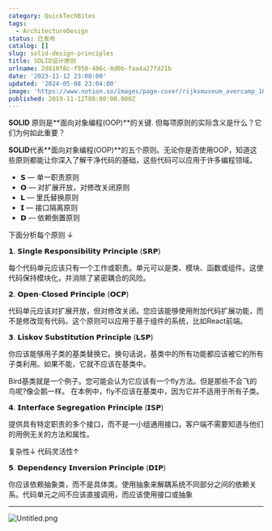 ```yaml
---
category: QuickTechBites
tags:
  - ArchitectureDesign
status: 已发布
catalog: []
slug: solid-design-principles
title: SOLID设计原则
urlname: 2d810f8c-f950-406c-8d0b-faa4a27fd21b
date: '2023-11-12 23:08:00'
updated: '2024-05-08 23:04:00'
image: 'https://www.notion.so/images/page-cover/rijksmuseum_avercamp_1620.jpg'
published: 2019-11-12T08:00:00.000Z
---
```


**SOLID** 原则是**面向对象编程(OOP)**的关键. 但每项原则的实际含义是什么？它们为何如此重要？


**SOLID**代表**面向对象编程(OOP)**的五个原则。无论你是否使用OOP，知道这些原则都能让你深入了解干净代码的基础，这些代码可以应用于许多编程领域。

- 𝗦 — 单一职责原则
- 𝗢 — 对扩展开放，对修改关闭原则
- 𝗟 — 里氏替换原则
- 𝗜 — 接口隔离原则
- 𝗗 — 依赖倒置原则

下面分析每个原则 ↓


𝟭. 𝗦𝗶𝗻𝗴𝗹𝗲 𝗥𝗲𝘀𝗽𝗼𝗻𝘀𝗶𝗯𝗶𝗹𝗶𝘁𝘆 𝗣𝗿𝗶𝗻𝗰𝗶𝗽𝗹𝗲 (𝗦𝗥𝗣)


每个代码单元应该只有一个工作或职责。单元可以是类、模块、函数或组件。这使代码保持模块化，并消除了紧密耦合的风险。


𝟮. 𝗢𝗽𝗲𝗻-𝗖𝗹𝗼𝘀𝗲𝗱 𝗣𝗿𝗶𝗻𝗰𝗶𝗽𝗹𝗲 (𝗢𝗖𝗣)


代码单元应该对扩展开放，但对修改关闭。您应该能够使用附加代码扩展功能，而不是修改现有代码。这个原则可以应用于基于组件的系统，比如React前端。


𝟯. 𝗟𝗶𝘀𝗸𝗼𝘃 𝗦𝘂𝗯𝘀𝘁𝗶𝘁𝘂𝘁𝗶𝗼𝗻 𝗣𝗿𝗶𝗻𝗰𝗶𝗽𝗹𝗲 (𝗟𝗦𝗣)


你应该能够用子类的基类替换它。换句话说，基类中的所有功能都应该被它的所有子类利用。如果不能，它就不应该在基类中。


Bird基类就是一个例子。您可能会认为它应该有一个fly方法。但是那些不会飞的鸟呢?像企鹅一样。
在本例中，fly不应该在基类中，因为它并不适用于所有子类。


𝟰. 𝗜𝗻𝘁𝗲𝗿𝗳𝗮𝗰𝗲 𝗦𝗲𝗴𝗿𝗲𝗴𝗮𝘁𝗶𝗼𝗻 𝗣𝗿𝗶𝗻𝗰𝗶𝗽𝗹𝗲 (𝗜𝗦𝗣)


提供具有特定职责的多个接口，而不是一小组通用接口。客户端不需要知道与他们的用例无关的方法和属性。


复杂性↓
代码灵活性↑


𝟱. 𝗗𝗲𝗽𝗲𝗻𝗱𝗲𝗻𝗰𝘆 𝗜𝗻𝘃𝗲𝗿𝘀𝗶𝗼𝗻 𝗣𝗿𝗶𝗻𝗰𝗶𝗽𝗹𝗲 (𝗗𝗜𝗣)


你应该依赖抽象类，而不是具体类。使用抽象来解耦系统不同部分之间的依赖关系。代码单元之间不应该直接调用，而应该使用接口或抽象


---


![Untitled.png](https://prod-files-secure.s3.us-west-2.amazonaws.com/5d24fe63-e567-4804-86f9-9fdc62e13082/6fc4afd3-478b-4aaf-9884-0a3f8e406a71/Untitled.png?X-Amz-Algorithm=AWS4-HMAC-SHA256&X-Amz-Content-Sha256=UNSIGNED-PAYLOAD&X-Amz-Credential=ASIAZI2LB466R7QURQEO%2F20250304%2Fus-west-2%2Fs3%2Faws4_request&X-Amz-Date=20250304T213450Z&X-Amz-Expires=3600&X-Amz-Security-Token=IQoJb3JpZ2luX2VjEL3%2F%2F%2F%2F%2F%2F%2F%2F%2F%2FwEaCXVzLXdlc3QtMiJHMEUCIEMOgBkvUNUEAHD6g%2Fw7%2FsMWJ%2BjC92kNMBX%2FLbJwGiBkAiEAlQaapWAHaHDoKMdphoTGkTYWX9sCjfqlE4ar2upiu9wqiAQI9v%2F%2F%2F%2F%2F%2F%2F%2F%2F%2FARAAGgw2Mzc0MjMxODM4MDUiDGvl0ygpNtulB5tR6CrcA72qXnkkJ6isurOUlZKBxCXQ1Vy%2FOieVd3qPCrjFcbXjVAuDwPKsXwPWMpqC4y0hY%2FC099qkSn3d4nsZl9L3N7UTZ7KidDksPGrQgptC%2FhlC3oc5ncrzxxGehwRGk5YvRTDyoAy6bqK3RnMjeqSn2ZSJ7rx59flGwwbc5YeH%2FNBdAiDE44gJNCnzYCcEWuD7nhJ3%2BzK1A2UPfisu62CiQHD2txM9N9M7vtmGVqebDujW0TbmIukPZYJx0IeXxRjkDvgSri80MnOU8ApeoFHW8sPffCw9g1xVt11xD6P6wgQonYy%2BeAp9Lwvm3LFpUCgz1TzSPRFwSWKQ49lSlrPbhZ6xsZx%2BYN0CQqTMxh7Dbq42pwWHk6cTffzvQXN038xM3UqTOwmwQdRCe6XhCpZDAj6mz1wVVDCktXEvmbA%2FFfX5N9w5ZOZ23a%2FtUl6MWBTOJX0ScDCFUX%2BUDB3w59YhRe%2Bw77TH1GQ5B68Jtpsu4UJBabmdXNgOUj0gqlukBgxTgVhd9EV6oad8wgXpGQt8HmN%2FO2DuR8yL8oNKO5rvHDR%2F4lk36UmTnHe5hyHuinPszOJfNE9cMDoisEB9Mv50D01BwkXi5dgRMRi7w0T3UCVwm9EFlq%2BGnwoqqemtMOvanb4GOqUBacMnV%2BIwRlfyeGeJfeoEEjGFGlRlfXJvLV8S4Hg%2BAC26ve6MnRfIAN%2B%2Fy%2By1deT4EYhkTz2D5GnG9yc89jHsiUoIRFX1JvkSud0jPCTlgjWxcJMhxcvXHxxVszY9ZEpFIBpMPlMbuuKofEOoDRLRA7EKNVkSMVI%2FTJZEU22WefoN3U%2FvPZa0KYaKSWKqxfUGEAfZzEx1wudDSmr3AjOkoyo%2FUJyU&X-Amz-Signature=690d85e6a2613b095fb547eb910c513a5b2ace168c250625a3cf78a2283044ea&X-Amz-SignedHeaders=host&x-id=GetObject)

